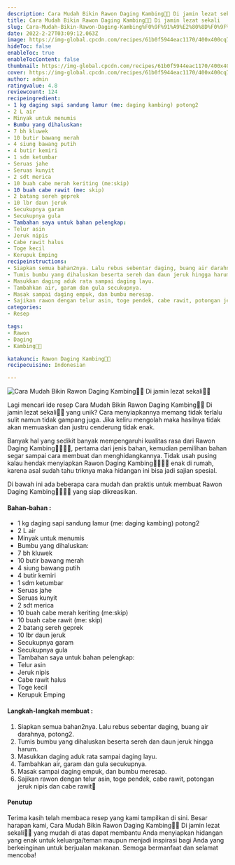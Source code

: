 ```yaml
---
description: Cara Mudah Bikin Rawon Daging Kambing👩‍🍳 Di jamin lezat sekali"
title: Cara Mudah Bikin Rawon Daging Kambing👩‍🍳 Di jamin lezat sekali
slug: Cara-Mudah-Bikin-Rawon-Daging-Kambing%F0%9F%91%A9%E2%80%8D%F0%9F%8D%B3-Di-jamin-lezat-sekali
date: 2022-2-27T03:09:12.063Z
image: https://img-global.cpcdn.com/recipes/61b0f5944eac1170/400x400cq70/photo.jpg
hideToc: false
enableToc: true
enableTocContent: false
thumbnail: https://img-global.cpcdn.com/recipes/61b0f5944eac1170/400x400cq70/photo.jpg
cover: https://img-global.cpcdn.com/recipes/61b0f5944eac1170/400x400cq70/photo.jpg
author: admin
ratingvalue: 4.8
reviewcount: 124
recipeingredient:
- 1 kg daging sapi sandung lamur (me: daging kambing) potong2
- 2 L air
- Minyak untuk menumis
- Bumbu yang dihaluskan:
- 7 bh kluwek
- 10 butir bawang merah
- 4 siung bawang putih
- 4 butir kemiri
- 1 sdm ketumbar
- Seruas jahe
- Seruas kunyit
- 2 sdt merica
- 10 buah cabe merah keriting (me:skip)
- 10 buah cabe rawit (me: skip)
- 2 batang sereh geprek
- 10 lbr daun jeruk
- Secukupnya garam
- Secukupnya gula
- Tambahan saya untuk bahan pelengkap:
- Telur asin
- Jeruk nipis
- Cabe rawit halus
- Toge kecil
- Kerupuk Emping
recipeinstructions:
- Siapkan semua bahan2nya. Lalu rebus sebentar daging, buang air darahnya, potong2.
- Tumis bumbu yang dihaluskan beserta sereh dan daun jeruk hingga harum.
- Masukkan daging aduk rata sampai daging layu.
- Tambahkan air, garam dan gula secukupnya.
- Masak sampai daging empuk, dan bumbu meresap.
- Sajikan rawon dengan telur asin, toge pendek, cabe rawit, potongan jeruk nipis dan cabe rawit💖
categories:
- Resep

tags:
- Rawon
- Daging
- Kambing👩‍🍳

katakunci: Rawon Daging Kambing👩‍🍳
recipecuisine: Indonesian

---
```


![Cara Mudah Bikin Rawon Daging Kambing👩‍🍳 Di jamin lezat sekali👩‍🍳](https://img-global.cpcdn.com/recipes/61b0f5944eac1170/400x400cq70/photo.jpg)

Lagi mencari ide resep Cara Mudah Bikin Rawon Daging Kambing👩‍🍳 Di jamin lezat sekali👩‍🍳 yang unik? Cara menyiapkannya memang tidak terlalu sulit namun tidak gampang juga. Jika keliru mengolah maka hasilnya tidak akan memuaskan dan justru cenderung tidak enak.

Banyak hal yang sedikit banyak mempengaruhi kualitas rasa dari Rawon Daging Kambing👩‍🍳👩‍🍳, pertama dari jenis bahan, kemudian pemilihan bahan segar sampai cara membuat dan menghidangkannya. Tidak usah pusing kalau hendak menyiapkan Rawon Daging Kambing👩‍🍳👩‍🍳 enak di rumah, karena asal sudah tahu triknya maka hidangan ini bisa jadi sajian spesial.

Di bawah ini ada beberapa cara mudah dan praktis untuk membuat Rawon Daging Kambing👩‍🍳👩‍🍳 yang siap dikreasikan.

<!--inarticleads1-->

#### Bahan-bahan :

- 1 kg daging sapi sandung lamur (me: daging kambing) potong2
- 2 L air
- Minyak untuk menumis
- Bumbu yang dihaluskan:
- 7 bh kluwek
- 10 butir bawang merah
- 4 siung bawang putih
- 4 butir kemiri
- 1 sdm ketumbar
- Seruas jahe
- Seruas kunyit
- 2 sdt merica
- 10 buah cabe merah keriting (me:skip)
- 10 buah cabe rawit (me: skip)
- 2 batang sereh geprek
- 10 lbr daun jeruk
- Secukupnya garam
- Secukupnya gula
- Tambahan saya untuk bahan pelengkap:
- Telur asin
- Jeruk nipis
- Cabe rawit halus
- Toge kecil
- Kerupuk Emping

<!--inarticleads2-->

#### Langkah-langkah membuat :

1. Siapkan semua bahan2nya. Lalu rebus sebentar daging, buang air darahnya, potong2.
1. Tumis bumbu yang dihaluskan beserta sereh dan daun jeruk hingga harum.
1. Masukkan daging aduk rata sampai daging layu.
1. Tambahkan air, garam dan gula secukupnya.
1. Masak sampai daging empuk, dan bumbu meresap.
1. Sajikan rawon dengan telur asin, toge pendek, cabe rawit, potongan jeruk nipis dan cabe rawit💖

#### Penutup

Terima kasih telah membaca resep yang kami tampilkan di sini. Besar harapan kami, Cara Mudah Bikin Rawon Daging Kambing👩‍🍳 Di jamin lezat sekali👩‍🍳 yang mudah di atas dapat membantu Anda menyiapkan hidangan yang enak untuk keluarga/teman maupun menjadi inspirasi bagi Anda yang berkeinginan untuk berjualan makanan. Semoga bermanfaat dan selamat mencoba!